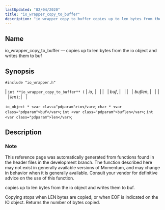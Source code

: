 ```yaml
---
lastUpdated: "02/04/2020"
title: "io_wrapper_copy_to_buffer"
description: "io wrapper copy to buffer copies up to len bytes from the io object and writes them to buf int io wrapper copy to buffer io buf buflen len io object io char buf int buflen int len This reference page was automatically generated from functions found in the header..."
---
```


<a name="apis.io_wrapper_copy_to_buffer"></a> 
## Name

io_wrapper_copy_to_buffer — copies up to len bytes from the io object and writes them to buf

## Synopsis

`#include "io_wrapper.h"`

| `int **io_wrapper_copy_to_buffer** (` | <var class="pdparam">io</var>, |   |
|   | <var class="pdparam">buf</var>, |   |
|   | <var class="pdparam">buflen</var>, |   |
|   | <var class="pdparam">len</var>`)`; |   |

`io_object * <var class="pdparam">io</var>`;
`char * <var class="pdparam">buf</var>`;
`int <var class="pdparam">buflen</var>`;
`int <var class="pdparam">len</var>`;<a name="idp53574288"></a> 
## Description

### Note

This reference page was automatically generated from functions found in the header files in the development branch. The function described here may not exist in generally available versions of Momentum, and may change in behavior when it is generally available. Consult your vendor for definitive advice on the use of this function.

copies up to len bytes from the io object and writes them to buf.

Copying stops when LEN bytes are copied, or when EOF is indicated on the IO object. Returns the number of bytes copied.